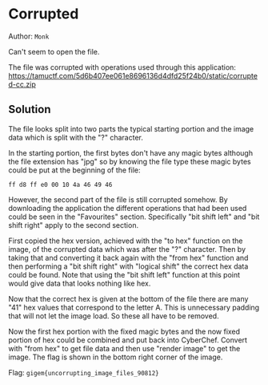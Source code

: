 # Corrupted

Author: `Monk`

Can't seem to open the file.

The file was corrupted with operations used through this application:
https://tamuctf.com/5d6b407ee061e8696136d4dfd25f24b0/static/corrupted-cc.zip

## Solution

The file looks split into two parts the typical starting portion and the image data which is split with the "?" character.

In the starting portion, the first bytes don't have any magic bytes although the file extension has "jpg" so by knowing the file type these magic bytes could be put at the beginning of the file:

`ff d8 ff e0 00 10 4a 46 49 46`

However, the second part of the file is still corrupted somehow. By downloading the application the different operations that had been used could be seen in the "Favourites" section. Specifically "bit shift left" and "bit shift right" apply to the second section.

First copied the hex version, achieved with the "to hex" function on the image, of the corrupted data which was after the "?" character. Then by taking that and converting it back again with the "from hex" function and then performing a "bit shift right" with "logical shift" the correct hex data could be found. Note that using the "bit shift left" function at this point would give data that looks nothing like hex.

Now that the correct hex is given at the bottom of the file there are many "41" hex values that correspond to the letter A. This is unnecessary padding that will not let the image load. So these all have to be removed.

Now the first hex portion with the fixed magic bytes and the now fixed portion of hex could be combined and put back into CyberChef. Convert with "from hex" to get file data and then use "render image" to get the image. The flag is shown in the bottom right corner of the image. 

Flag: `gigem{uncorrupting_image_files_90812}`
